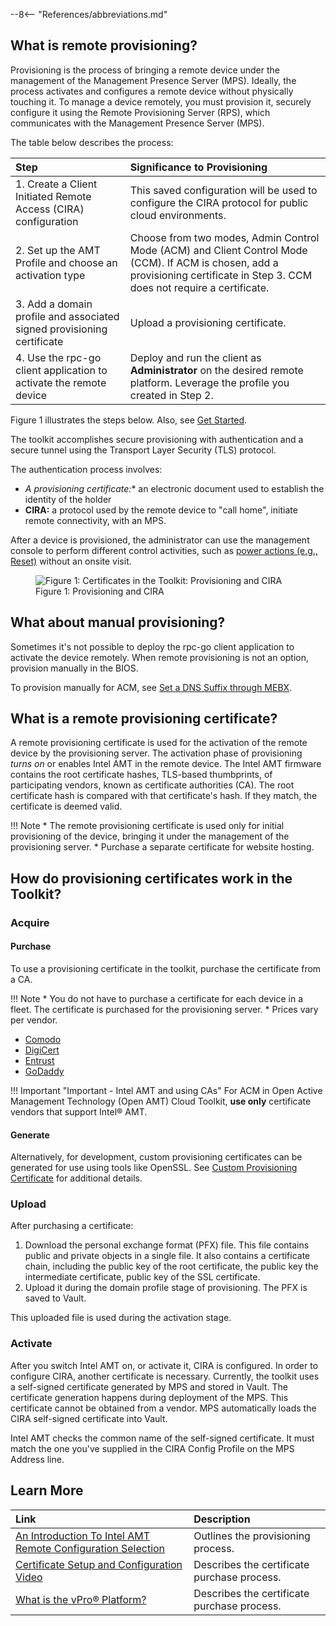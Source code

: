 --8<-- "References/abbreviations.md"
	
## What is remote provisioning?

Provisioning is the process of bringing a remote device under the management of the Management Presence Server (MPS). Ideally, the process activates and configures a remote device without physically touching it. To manage a device remotely, you must provision it, securely configure it using the Remote Provisioning Server (RPS), which communicates with the Management Presence Server (MPS). 

The table below describes the process: 

| Step       | Significance to Provisioning|  
| :------------------------- | :--------------------- | 
| 1. Create a Client Initiated Remote Access (CIRA) configuration | This saved configuration will be used to configure the CIRA protocol for public cloud environments. |
| 2. Set up the AMT Profile and choose an activation type | Choose from two modes, Admin Control Mode (ACM) and Client Control Mode (CCM). If ACM is chosen, add a provisioning certificate in Step 3. CCM does not require a certificate. |
| 3. Add a domain profile and associated signed provisioning certificate | Upload a provisioning certificate. |
| 4. Use the rpc-go client application to activate the remote device | Deploy and run the client as **Administrator** on the desired remote platform. Leverage the profile you created in Step 2.  |

Figure 1 illustrates the steps below. Also, see [Get Started](../../GetStarted/prerequisites.md).

The toolkit accomplishes secure provisioning with authentication and a secure tunnel using the Transport Layer Security (TLS) protocol. 

The authentication process involves:

* **A provisioning certificate*:** an electronic document used to establish the identity of the holder
* **CIRA:** a protocol used by the remote device to "call home", initiate remote connectivity, with an MPS.

After a device is provisioned, the administrator can use the management console to perform different control activities, such as [power actions (e.g., Reset)](../powerstates.md) without an onsite visit.

<figure class="figure-image">
<img src="..\..\..\assets\images\RemoteProvCert.png" alt="Figure 1: Certificates in the Toolkit: Provisioning and CIRA">
<figcaption>Figure 1: Provisioning and CIRA</figcaption>
</figure>

## What about manual provisioning?

Sometimes it's not possible to deploy the rpc-go client application to activate the device remotely. When remote provisioning is not an option, provision manually in the BIOS.

To provision manually for ACM, see [Set a DNS Suffix through MEBX](../MEBX/dnsSuffix.md).

## What is a remote provisioning certificate?

A remote provisioning certificate is used for the activation of the remote device by the provisioning server. The activation phase of provisioning *turns on* or enables Intel AMT in the remote device. The Intel AMT firmware contains the root certificate hashes, TLS-based thumbprints, of participating vendors, known as certificate authorities (CA). The root certificate hash is compared with that certificate's hash. If they match, the certificate is deemed valid. 

!!! Note
    * The remote provisioning certificate is used only for initial provisioning of the device, bringing it under the management of the provisioning server. 
    * Purchase a separate certificate for website hosting. 

## How do provisioning certificates work in the Toolkit?

### Acquire

#### Purchase

To use a provisioning certificate in the toolkit, purchase the certificate from a CA. 

!!! Note
    * You do not have to purchase a certificate for each device in a fleet. The certificate is purchased for the provisioning server. 
    * Prices vary per vendor.

- [Comodo](https://www.intel.com/content/www/us/en/support/articles/000054981/technologies.html)
- [DigiCert](https://www.intel.com/content/www/us/en/support/articles/000055009/technologies.html)
- [Entrust](https://www.intel.com/content/www/us/en/support/articles/000055010/technologies/intel-active-management-technology-intel-amt.html)
- [GoDaddy](https://www.intel.com/content/www/us/en/support/articles/000020785/software.html)

!!! Important "Important - Intel AMT and using CAs"
    For ACM in Open Active Management Technology (Open AMT) Cloud Toolkit, **use only** certificate vendors that support Intel® AMT.

#### Generate

Alternatively, for development, custom provisioning certificates can be generated for use using tools like OpenSSL. See [Custom Provisioning Certificate](./generateProvisioningCert.md) for additional details.

### Upload
After purchasing a certificate:

1. Download the personal exchange format (PFX) file. This file contains public and private objects in a single file. It also contains a certificate chain, including the public key of the root certificate, the public key the intermediate certificate, public key of the SSL certificate. 
2. Upload it during the domain profile stage of provisioning. The PFX is saved to Vault. 

This uploaded file is used during the activation stage.

### Activate

After you switch Intel AMT on, or activate it, CIRA is configured. In order to configure CIRA, another certificate is necessary. Currently, the toolkit uses a self-signed certificate generated by MPS and stored in Vault. The certificate generation happens during deployment of the MPS. This certificate cannot be obtained from a vendor. MPS automatically loads the CIRA self-signed certificate into Vault.

Intel AMT checks the common name of the self-signed certificate. It must match the one you've supplied in the CIRA Config Profile on the MPS Address line. 


## Learn More

| Link      | Description |  
| :------------------------- | :--------------------- | 
| [An Introduction To Intel AMT Remote Configuration Selection](https://www.intel.com/content/dam/support/us/en/documents/technologies/remote-configuration-certificate-selection.pdf) | Outlines the provisioning process. |
| [Certificate Setup and Configuration Video](https://www.intel.com/content/www/us/en/support/articles/000026592/technologies.html) | Describes the certificate purchase process. |
| [What is the  vPro® Platform?](https://www.intel.com/content/www/us/en/architecture-and-technology/vpro/what-is-vpro.html) | Describes the certificate purchase process. |


